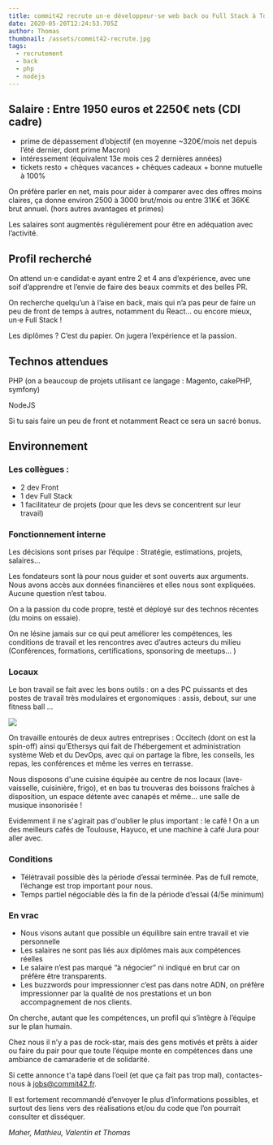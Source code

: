 ```yaml
---
title: commit42 recrute un⋅e développeur⋅se web back ou Full Stack à Toulouse
date: 2020-05-20T12:24:53.705Z
author: Thomas
thumbnail: /assets/commit42-recrute.jpg
tags:
  - recrutement
  - back
  - php
  - nodejs
---
```

## Salaire : Entre 1950 euros et 2250€ nets (CDI cadre)

* prime de dépassement d’objectif (en moyenne ~320€/mois net depuis l’été dernier, dont prime Macron) 
* intéressement (équivalent 13e mois ces 2 dernières années)
* tickets resto + chèques vacances + chèques cadeaux + bonne mutuelle à 100%

On préfère parler en net, mais pour aider à comparer avec des offres moins claires, ça donne environ 2500 à 3000 brut/mois ou entre 31K€ et 36K€ brut annuel. (hors autres avantages et primes)

Les salaires sont augmentés régulièrement pour être en adéquation avec l’activité. 

## Profil recherché

On attend un⋅e candidat⋅e ayant entre 2 et 4 ans d’expérience, avec une soif d’apprendre et l’envie de faire des beaux commits et des belles PR. 

On recherche quelqu’un à l’aise en back, mais qui n’a pas peur de faire un peu de front de temps à autres, notamment du React… ou encore mieux, un⋅e Full Stack !

Les diplômes ? C’est du papier. On jugera l’expérience et la passion.

## Technos attendues

PHP (on a beaucoup de projets utilisant ce langage : Magento, cakePHP, symfony)

NodeJS

Si tu sais faire un peu de front et notamment React ce sera un sacré bonus.

## Environnement

### Les collègues :

* 2 dev Front 
* 1 dev Full Stack 
* 1 facilitateur de projets (pour que les devs se concentrent sur leur travail)

### Fonctionnement interne

Les décisions sont prises par l’équipe : Stratégie, estimations, projets, salaires… 

Les fondateurs sont là pour nous guider et sont ouverts aux arguments. Nous avons accès aux données financières et elles nous sont expliquées. Aucune question n’est tabou.

On a la passion du code propre, testé et déployé sur des technos récentes (du moins on essaie).

On ne lésine jamais sur ce qui peut améliorer les compétences, les conditions de travail et les rencontres avec d’autres acteurs du milieu (Conférences, formations, certifications, sponsoring de meetups… )

### Locaux

Le bon travail se fait avec les bons outils : on a des PC puissants et des postes de travail très modulaires et ergonomiques : assis, debout, sur une fitness ball …

![](/assets/locaux.png)

On travaille entourés de deux autres entreprises : Occitech (dont on est la spin-off) ainsi qu’Ethersys qui fait de l’hébergement et administration système Web et du DevOps, avec qui on partage la fibre, les conseils, les repas, les conférences et même les verres en terrasse.

Nous disposons d'une cuisine équipée au centre de nos locaux (lave-vaisselle, cuisinière, frigo), et en bas tu trouveras des boissons fraîches à disposition, un espace détente avec canapés et même… une salle de musique insonorisée !

Evidemment il ne s'agirait pas d'oublier le plus important : le café ! On a un des meilleurs cafés de Toulouse, Hayuco, et une machine à café Jura pour aller avec.

### Conditions

* Télétravail possible dès la période d’essai terminée. Pas de full remote, l’échange est trop important pour nous.
* Temps partiel négociable dès la fin de la période d’essai (4/5e minimum)

### En vrac

* Nous visons autant que possible un équilibre sain entre travail et vie personnelle
* Les salaires ne sont pas liés aux diplômes mais aux compétences réelles
* Le salaire n’est pas marqué “à négocier” ni indiqué en brut car on préfère être transparents.
* Les buzzwords pour impressionner c’est pas dans notre ADN, on préfère impressionner par la qualité de nos prestations et un bon accompagnement de nos clients. 

On cherche, autant que les compétences, un profil qui s’intègre à l’équipe sur le plan humain. 

Chez nous il n’y a pas de rock-star, mais des gens motivés et prêts à aider ou faire du pair pour que toute l’équipe monte en compétences dans une ambiance de camaraderie et de solidarité.

Si cette annonce t'a tapé dans l’oeil (et que ça fait pas trop mal), contactes-nous à jobs@commit42.fr.

Il est fortement recommandé d’envoyer le plus d’informations possibles, et surtout des liens vers des réalisations et/ou du code que l’on pourrait consulter et disséquer.

_Maher, Mathieu, Valentin et Thomas_
